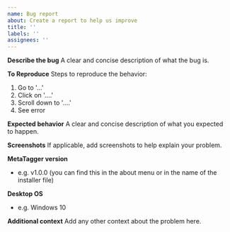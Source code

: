 ```yaml
---
name: Bug report
about: Create a report to help us improve
title: ''
labels: ''
assignees: ''
---
```


**Describe the bug**
A clear and concise description of what the bug is.

**To Reproduce**
Steps to reproduce the behavior:

1. Go to '...'
2. Click on '....'
3. Scroll down to '....'
4. See error

**Expected behavior**
A clear and concise description of what you expected to happen.

**Screenshots**
If applicable, add screenshots to help explain your problem.

**MetaTagger version**

- e.g. v1.0.0 (you can find this in the about menu or in the name of the installer file)

**Desktop OS**

- e.g. Windows 10

**Additional context**
Add any other context about the problem here.
